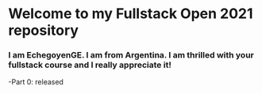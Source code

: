 # Welcome to my Fullstack Open 2021 repository

### I am EchegoyenGE. I am from Argentina. I am thrilled with your fullstack course and I really appreciate it!


-Part 0: released
